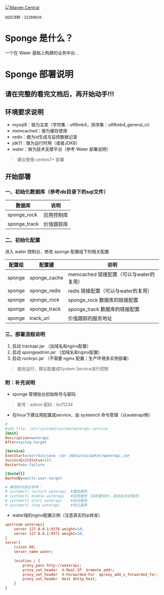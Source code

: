 
[![Maven Central](https://img.shields.io/maven-central/v/org.noear/rock.client.svg)](https://mvnrepository.com/search?q=g:org.noear%20AND%20rock.client)

` QQ交流群：22200020 `

# Sponge 是什么？

一个在 Water 基础上构建的业务中台...

# Sponge 部署说明

## 请在完整的看完文档后，再开始动手!!!

## 环境要求说明

* mysql8：做为主库（字符集：utf8mb4，排序集：utf8mb4_general_ci）
* memcached：做为缓存使用
* redis：做为id生成与监控数据记录
* jdk11：做为运行时用（或者JDK8）
* water：做为技术支撑平台（参考 Water 部署说明）

> 建议使用 centos7+ 部署

## 开始部署

### 一、初始化数据库（参考db目录下的sql文件）

| 数据库 | 说明 |
| -------- | -------- |
| sponge_rock | 应用控制库 |
| sponge_track | 价值跟踪库 |

### 二、初始化配置

进入 water 控制台，修改 sponge 配置组下的相关配置

| 配置组 | 配置键 | 说明 |
| -------- | -------- | -------- |
| sponge     | sponge_cache     | memcached 链接配置（可以与water的复用）     |
| sponge     | sponge_redis     | redis 链接配置（可以与water的复用）     |
| sponge     | sponge_rock     | sponge_rock 数据库的链接配置     |
| sponge     | sponge_track     | sponge_track 数据库的链接配置     |
| sponge     | track_uri     | 价值跟踪的服务地址     |

### 三、部署流程说明

1. 启动 trackapi.jar （加域名和nginx配置）
2. 启动 spongeadmin.jar （加域名和nginx配置）
3. 启动 rockrpc.jar （不需要 nginx 配置；生产环境多实例部署）

> 服务运行，建议配置成System Service进行控制



### 附：补充说明

* sponge 管理抬台初始账号与密码

> 账号：admin 密码：bcf1234

* 在linux下建议用配置成service，由 systemctl 命令管理（以waterapi例）

```ini
#
#add file: /etc/systemd/system/waterapi.service
[Unit]
Description=waterapi
After=syslog.target

[Service]
ExecStart=/usr/bin/java -jar /data/sss/water/waterapi.jar
SuccessExitStatus=143
Restart=on-failure

[Install]
WantedBy=multi-user.target

# 操控命令部分参考：
# systemctl restart waterapi  #重启服务
# systemctl enable waterapi   #启用服务（系统重启时，自动启动该服务）
# systemctl start waterapi    #启动服务
# systemctl stop waterapi     #停止服务
```

* water域的nginx配置示例（注意真实的ip转发）

```ini
upstream waterapi{
    server 127.0.0.1:9370 weight=10;
    server 127.0.0.1:9371 weight=10;
}
server{
    listen 80;
    server_name water;
    
    location / {
        proxy_pass http://waterapi;
        proxy_set_header  X-Real-IP  $remote_addr;
        proxy_set_header  X-Forwarded-For  $proxy_add_x_forwarded_for;
        proxy_set_header  Host $http_host;
    }
}
```



